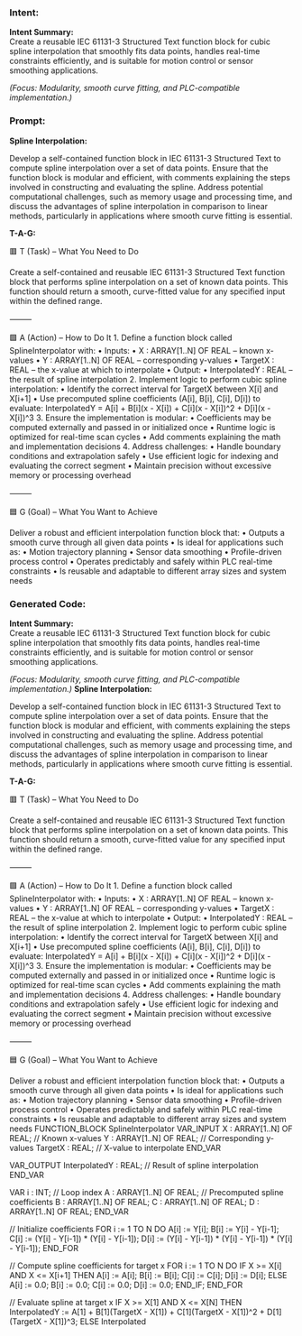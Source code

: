 ### Intent:
**Intent Summary:**  
Create a reusable IEC 61131-3 Structured Text function block for cubic spline interpolation that smoothly fits data points, handles real-time constraints efficiently, and is suitable for motion control or sensor smoothing applications.  

*(Focus: Modularity, smooth curve fitting, and PLC-compatible implementation.)*

### Prompt:
**Spline Interpolation:**

Develop a self-contained function block in IEC 61131-3 Structured Text to compute spline interpolation over a set of data points. Ensure that the function block is modular and efficient, with comments explaining the steps involved in constructing and evaluating the spline. Address potential computational challenges, such as memory usage and processing time, and discuss the advantages of spline interpolation in comparison to linear methods, particularly in applications where smooth curve fitting is essential.

**T-A-G:**

🟥 T (Task) – What You Need to Do

Create a self-contained and reusable IEC 61131-3 Structured Text function block that performs spline interpolation on a set of known data points. This function should return a smooth, curve-fitted value for any specified input within the defined range.

⸻

🟩 A (Action) – How to Do It
	1.	Define a function block called SplineInterpolator with:
	•	Inputs:
	•	X : ARRAY[1..N] OF REAL – known x-values
	•	Y : ARRAY[1..N] OF REAL – corresponding y-values
	•	TargetX : REAL – the x-value at which to interpolate
	•	Output:
	•	InterpolatedY : REAL – the result of spline interpolation
	2.	Implement logic to perform cubic spline interpolation:
	•	Identify the correct interval for TargetX between X[i] and X[i+1]
	•	Use precomputed spline coefficients (A[i], B[i], C[i], D[i]) to evaluate:
InterpolatedY = A[i] + B[i](x - X[i]) + C[i](x - X[i])^2 + D[i](x - X[i])^3
	3.	Ensure the implementation is modular:
	•	Coefficients may be computed externally and passed in or initialized once
	•	Runtime logic is optimized for real-time scan cycles
	•	Add comments explaining the math and implementation decisions
	4.	Address challenges:
	•	Handle boundary conditions and extrapolation safely
	•	Use efficient logic for indexing and evaluating the correct segment
	•	Maintain precision without excessive memory or processing overhead

⸻

🟦 G (Goal) – What You Want to Achieve

Deliver a robust and efficient interpolation function block that:
	•	Outputs a smooth curve through all given data points
	•	Is ideal for applications such as:
	•	Motion trajectory planning
	•	Sensor data smoothing
	•	Profile-driven process control
	•	Operates predictably and safely within PLC real-time constraints
	•	Is reusable and adaptable to different array sizes and system needs

### Generated Code:
**Intent Summary:**  
Create a reusable IEC 61131-3 Structured Text function block for cubic spline interpolation that smoothly fits data points, handles real-time constraints efficiently, and is suitable for motion control or sensor smoothing applications.  

*(Focus: Modularity, smooth curve fitting, and PLC-compatible implementation.)*
**Spline Interpolation:**

Develop a self-contained function block in IEC 61131-3 Structured Text to compute spline interpolation over a set of data points. Ensure that the function block is modular and efficient, with comments explaining the steps involved in constructing and evaluating the spline. Address potential computational challenges, such as memory usage and processing time, and discuss the advantages of spline interpolation in comparison to linear methods, particularly in applications where smooth curve fitting is essential.

**T-A-G:**

🟥 T (Task) – What You Need to Do

Create a self-contained and reusable IEC 61131-3 Structured Text function block that performs spline interpolation on a set of known data points. This function should return a smooth, curve-fitted value for any specified input within the defined range.

⸻

🟩 A (Action) – How to Do It
	1.	Define a function block called SplineInterpolator with:
	•	Inputs:
	•	X : ARRAY[1..N] OF REAL – known x-values
	•	Y : ARRAY[1..N] OF REAL – corresponding y-values
	•	TargetX : REAL – the x-value at which to interpolate
	•	Output:
	•	InterpolatedY : REAL – the result of spline interpolation
	2.	Implement logic to perform cubic spline interpolation:
	•	Identify the correct interval for TargetX between X[i] and X[i+1]
	•	Use precomputed spline coefficients (A[i], B[i], C[i], D[i]) to evaluate:
InterpolatedY = A[i] + B[i](x - X[i]) + C[i](x - X[i])^2 + D[i](x - X[i])^3
	3.	Ensure the implementation is modular:
	•	Coefficients may be computed externally and passed in or initialized once
	•	Runtime logic is optimized for real-time scan cycles
	•	Add comments explaining the math and implementation decisions
	4.	Address challenges:
	•	Handle boundary conditions and extrapolation safely
	•	Use efficient logic for indexing and evaluating the correct segment
	•	Maintain precision without excessive memory or processing overhead

⸻

🟦 G (Goal) – What You Want to Achieve

Deliver a robust and efficient interpolation function block that:
	•	Outputs a smooth curve through all given data points
	•	Is ideal for applications such as:
	•	Motion trajectory planning
	•	Sensor data smoothing
	•	Profile-driven process control
	•	Operates predictably and safely within PLC real-time constraints
	•	Is reusable and adaptable to different array sizes and system needs
FUNCTION_BLOCK SplineInterpolator
VAR_INPUT
    X : ARRAY[1..N] OF REAL; // Known x-values
    Y : ARRAY[1..N] OF REAL; // Corresponding y-values
    TargetX : REAL; // X-value to interpolate
END_VAR

VAR_OUTPUT
    InterpolatedY : REAL; // Result of spline interpolation
END_VAR

VAR
    i : INT; // Loop index
    A : ARRAY[1..N] OF REAL; // Precomputed spline coefficients
    B : ARRAY[1..N] OF REAL;
    C : ARRAY[1..N] OF REAL;
    D : ARRAY[1..N] OF REAL;
END_VAR

// Initialize coefficients
FOR i := 1 TO N DO
    A[i] := Y[i];
    B[i] := Y[i] - Y[i-1];
    C[i] := (Y[i] - Y[i-1]) * (Y[i] - Y[i-1]);
    D[i] := (Y[i] - Y[i-1]) * (Y[i] - Y[i-1]) * (Y[i] - Y[i-1]);
END_FOR

// Compute spline coefficients for target x
FOR i := 1 TO N DO
    IF X >= X[i] AND X <= X[i+1] THEN
        A[i] := A[i];
        B[i] := B[i];
        C[i] := C[i];
        D[i] := D[i];
    ELSE
        A[i] := 0.0;
        B[i] := 0.0;
        C[i] := 0.0;
        D[i] := 0.0;
    END_IF;
END_FOR

// Evaluate spline at target x
IF X >= X[1] AND X <= X[N] THEN
    InterpolatedY := A[1] + B[1](TargetX - X[1]) + C[1](TargetX - X[1])^2 + D[1](TargetX - X[1])^3;
ELSE
    Interpolated
